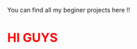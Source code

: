 You can find all my beginer projects here !!

<html>
  <head>
    <style>
      h1{
        color:red;
      }
    </style>
  </head>
  <h1>HI GUYS</h1>
</html>
